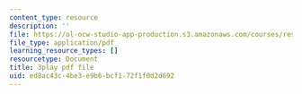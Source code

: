 ```yaml
---
content_type: resource
description: ''
file: https://ol-ocw-studio-app-production.s3.amazonaws.com/courses/res-18-009-learn-differential-equations-up-close-with-gilbert-strang-and-cleve-moler-fall-2015/ed8ac43c4be3e9b6bcf172f1f0d2d692_f0BxAtprWts.pdf
file_type: application/pdf
learning_resource_types: []
resourcetype: Document
title: 3play pdf file
uid: ed8ac43c-4be3-e9b6-bcf1-72f1f0d2d692
---
```

